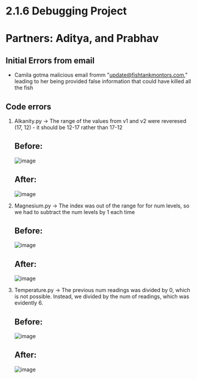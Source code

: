 # 2.1.6 Debugging Project 
# Partners: Aditya, and Prabhav

## Initial Errors from email
- Camila gotma malicious email fromm "update@fishtankmontors.com," leading to her being provided false information that could have killed all the fish

## Code errors
1. Alkanity.py -> The range of the values from v1 and v2 were reveresed (17, 12) - it should be 12-17 rather than 17-12
   ## Before:
   ![image](https://github.com/user-attachments/assets/318bec5b-64bf-4173-8b21-f44200987c4d)
   ## After:
   ![image](https://github.com/user-attachments/assets/30c1456b-7365-4041-ba6c-c84b9ebdc19d)


2. Magnesium.py -> The index was out of the range for for num levels, so we had to subtract the num levels by 1 each time
   ## Before:
   ![image](https://github.com/user-attachments/assets/1cdb986a-88dd-4400-ab74-c42d6b7b672e)
   ## After:
   ![image](https://github.com/user-attachments/assets/8c1fd9bd-4669-4b5f-a826-7f7d6907dd65)


3. Temperature.py -> The previous num readings was divided by 0, which is not possible. Instead, we divided by the num of readings, which was evidently 6.
   ## Before:
   ![image](https://github.com/user-attachments/assets/f0d4a542-a211-41ca-8745-ec177d42107f)
   ## After:
   ![image](https://github.com/user-attachments/assets/93aae658-8af0-4be5-a482-39e0c2c8c1e6)

   

